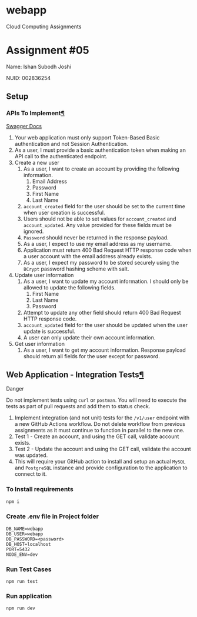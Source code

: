 # webapp

Cloud Computing Assignments

# Assignment #05

Name: Ishan Subodh Joshi

NUID: 002836254

## Setup

### APIs To Implement[¶](https://spring2024.csye6225.cloud/assignments/02/#apis-to-implement "Permanent link")

[Swagger Docs](https://app.swaggerhub.com/apis-docs/csye6225-webapp/cloud-native-webapp/2024.spring.02)

1. Your web application must only support Token-Based Basic authentication and not Session Authentication.
2. As a user, I must provide a basic authentication token when making an API call to the authenticated endpoint.
3. Create a new user
   1. As a user, I want to create an account by providing the following information.
      1. Email Address
      2. Password
      3. First Name
      4. Last Name
   2. `account_created` field for the user should be set to the current time when user creation is successful.
   3. Users should not be able to set values for `account_created` and `account_updated`. Any value provided for these fields must be ignored.
   4. `Password` should never be returned in the response payload.
   5. As a user, I expect to use my email address as my username.
   6. Application must return 400 Bad Request HTTP response code when a user account with the email address already exists.
   7. As a user, I expect my password to be stored securely using the `BCrypt` password hashing scheme with salt.
4. Update user information
   1. As a user, I want to update my account information. I should only be allowed to update the following fields.
      1. First Name
      2. Last Name
      3. Password
   2. Attempt to update any other field should return 400 Bad Request HTTP response code.
   3. `account_updated` field for the user should be updated when the user update is successful.
   4. A user can only update their own account information.
5. Get user information
   1. As a user, I want to get my account information. Response payload should return all fields for the user except for password.

## Web Application - Integration Tests[¶](https://spring2024.csye6225.cloud/assignments/03/#web-application-integration-tests "Permanent link")

Danger

Do not implement tests using `curl` or `postman`. You will need to execute the tests as part of pull requests and add them to status check.

1. Implement integration (and not unit) tests for the `/v1/user`
   endpoint with a new GitHub Actions workflow. Do not delete workflow
   from previous assignments as it must continue to function in parallel to
   the new one.
2. Test 1 - Create an account, and using the GET call, validate account exists.
3. Test 2 - Update the account and using the GET call, validate the account was updated.
4. This will require your GitHub action to install and setup an actual `MySQL` and `PostgreSQL` instance and provide configuration to the application to connect to it.

### To Install requirements

```bash
npm i
```

### Create .env file in Project folder

```shell
DB_NAME=webapp
DB_USER=webapp
DB_PASSWORD=<password>
DB_HOST=localhost
PORT=5432
NODE_ENV=dev
```

### Run Test Cases

```shell
npm run test
```

### Run application

```shell
npm run dev
```
